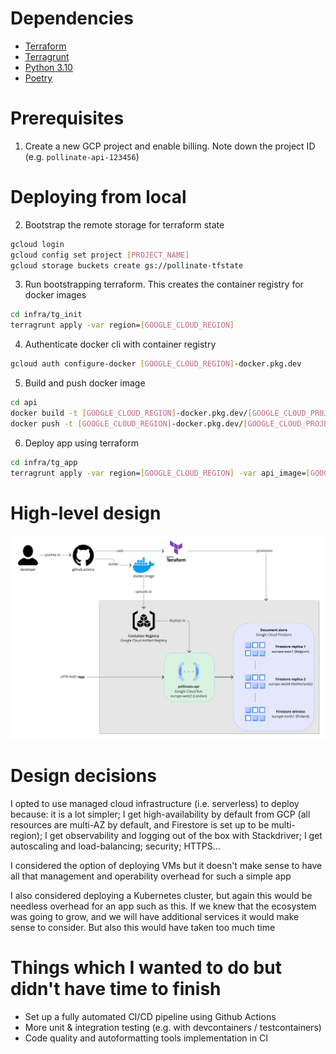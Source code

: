 # Dependencies

- [Terraform](https://www.terraform.io/)
- [Terragrunt](https://terragrunt.gruntwork.io/)
- [Python 3.10](https://www.python.org/)
- [Poetry](https://python-poetry.org/)

# Prerequisites

1. Create a new GCP project and enable billing. Note down the project ID (e.g. `pollinate-api-123456`)

# Deploying from local

2. Bootstrap the remote storage for terraform state

```bash
gcloud login
gcloud config set project [PROJECT_NAME]
gcloud storage buckets create gs://pollinate-tfstate
```

3. Run bootstrapping terraform. This creates the container registry for docker images

```bash
cd infra/tg_init
terragrunt apply -var region=[GOOGLE_CLOUD_REGION]
```

4. Authenticate docker cli with container registry

```bash
gcloud auth configure-docker [GOOGLE_CLOUD_REGION]-docker.pkg.dev
```

5. Build and push docker image

```bash
cd api
docker build -t [GOOGLE_CLOUD_REGION]-docker.pkg.dev/[GOOGLE_CLOUD_PROJECT_ID]/pollinate-cr/[IMAGE_NAME]:latest
docker push -t [GOOGLE_CLOUD_REGION]-docker.pkg.dev/[GOOGLE_CLOUD_PROJECT_ID]/pollinate-cr/[IMAGE_NAME]:latest
```

6. Deploy app using terraform

```bash
cd infra/tg_app
terragrunt apply -var region=[GOOGLE_CLOUD_REGION] -var api_image=[GOOGLE_CLOUD_REGION]-docker.pkg.dev/[GOOGLE_CLOUD_PROJECT_ID]/pollinate-cr/[IMAGE_NAME]:latest
```

# High-level design

![infra](docs/infra.jpg)

# Design decisions

I opted to use managed cloud infrastructure (i.e. serverless) to deploy because: it is a lot simpler; I get high-availability by default from GCP (all resources are multi-AZ by default, and Firestore is set up to be multi-region); I get observability and logging out of the box with Stackdriver; I get autoscaling and load-balancing; security; HTTPS...

I considered the option of deploying VMs but it doesn't make sense to have all that management and operability overhead for such a simple app

I also considered deploying a Kubernetes cluster, but again this would be needless overhead for an app such as this. If we knew that the ecosystem was going to grow, and we will have additional services it would make sense to consider. But also this would have taken too much time

# Things which I wanted to do but didn't have time to finish

- Set up a fully automated CI/CD pipeline using Github Actions
- More unit & integration testing (e.g. with devcontainers / testcontainers)
- Code quality and autoformatting tools implementation in CI